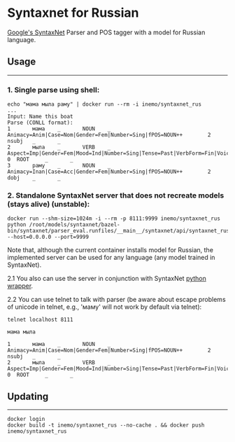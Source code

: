 Syntaxnet for Russian
=========

[Google's SyntaxNet](https://github.com/tensorflow/models/tree/master/syntaxnet) Parser and POS tagger with a model for Russian language.


## Usage
-----

### 1. Single parse using shell:
```shell
echo "мама мыла раму" | docker run --rm -i inemo/syntaxnet_rus
...
Input: Name this boat
Parse (CONLL format):
1       мама    _       NOUN    _       Animacy=Anim|Case=Nom|Gender=Fem|Number=Sing|fPOS=NOUN++        2       nsubj   _       _
2       мыла    _       VERB    _       Aspect=Imp|Gender=Fem|Mood=Ind|Number=Sing|Tense=Past|VerbForm=Fin|Voice=Act|fPOS=VERB++        0  ROOT     _       _
3       раму    _       NOUN    _       Animacy=Inan|Case=Acc|Gender=Fem|Number=Sing|fPOS=NOUN++        2       dobj    _       _

```
### 2. Standalone SyntaxNet server that does not recreate models (stays alive) (unstable):

```shell
docker run --shm-size=1024m -i --rm -p 8111:9999 inemo/syntaxnet_rus python /root/models/syntaxnet/bazel-bin/syntaxnet/parser_eval.runfiles/__main__/syntaxnet/api/syntaxnet_rus_api.py --host=0.0.0.0 --port=9999
```
Note that, although the current container installs model for Russian, the implemented server can be used for any language (any model trained in SyntaxNet).

2.1 You also can use the server in conjunction with SyntaxNet [python wrapper](https://github.com/IINemo/syntaxnet_wrapper).

2.2 You can use telnet to talk with parser (be aware about escape problems of unicode in telnet, e.g., 'маму' will not work by default via telnet):
```shell
telnet localhost 8111
```
```shell
мама мыла
```
```shell
1       мама    _       NOUN    _       Animacy=Anim|Case=Nom|Gender=Fem|Number=Sing|fPOS=NOUN++        2       nsubj   _       _
2       мыла    _       VERB    _       Aspect=Imp|Gender=Fem|Mood=Ind|Number=Sing|Tense=Past|VerbForm=Fin|Voice=Act|fPOS=VERB++        0  ROOT     _       _

```


## Updating
--------

```
docker login
docker build -t inemo/syntaxnet_rus --no-cache . && docker push inemo/syntaxnet_rus

```

